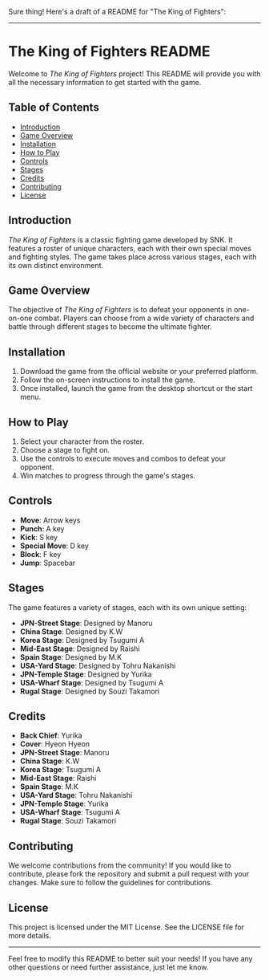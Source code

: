 Sure thing! Here's a draft of a README for "The King of Fighters":

---

# The King of Fighters README

Welcome to *The King of Fighters* project! This README will provide you with all the necessary information to get started with the game.

## Table of Contents

- [Introduction](#introduction)
- [Game Overview](#game-overview)
- [Installation](#installation)
- [How to Play](#how-to-play)
- [Controls](#controls)
- [Stages](#stages)
- [Credits](#credits)
- [Contributing](#contributing)
- [License](#license)

## Introduction

*The King of Fighters* is a classic fighting game developed by SNK. It features a roster of unique characters, each with their own special moves and fighting styles. The game takes place across various stages, each with its own distinct environment.

## Game Overview

The objective of *The King of Fighters* is to defeat your opponents in one-on-one combat. Players can choose from a wide variety of characters and battle through different stages to become the ultimate fighter.

## Installation

1. Download the game from the official website or your preferred platform.
2. Follow the on-screen instructions to install the game.
3. Once installed, launch the game from the desktop shortcut or the start menu.

## How to Play

1. Select your character from the roster.
2. Choose a stage to fight on.
3. Use the controls to execute moves and combos to defeat your opponent.
4. Win matches to progress through the game's stages.

## Controls

- **Move**: Arrow keys
- **Punch**: A key
- **Kick**: S key
- **Special Move**: D key
- **Block**: F key
- **Jump**: Spacebar

## Stages

The game features a variety of stages, each with its own unique setting:
- **JPN-Street Stage**: Designed by Manoru
- **China Stage**: Designed by K.W
- **Korea Stage**: Designed by Tsugumi A
- **Mid-East Stage**: Designed by Raishi
- **Spain Stage**: Designed by M.K
- **USA-Yard Stage**: Designed by Tohru Nakanishi
- **JPN-Temple Stage**: Designed by Yurika
- **USA-Wharf Stage**: Designed by Tsugumi A
- **Rugal Stage**: Designed by Souzi Takamori

## Credits

- **Back Chief**: Yurika
- **Cover**: Hyeon Hyeon
- **JPN-Street Stage**: Manoru
- **China Stage**: K.W
- **Korea Stage**: Tsugumi A
- **Mid-East Stage**: Raishi
- **Spain Stage**: M.K
- **USA-Yard Stage**: Tohru Nakanishi
- **JPN-Temple Stage**: Yurika
- **USA-Wharf Stage**: Tsugumi A
- **Rugal Stage**: Souzi Takamori

## Contributing

We welcome contributions from the community! If you would like to contribute, please fork the repository and submit a pull request with your changes. Make sure to follow the guidelines for contributions.

## License

This project is licensed under the MIT License. See the LICENSE file for more details.

---

Feel free to modify this README to better suit your needs! If you have any other questions or need further assistance, just let me know.
